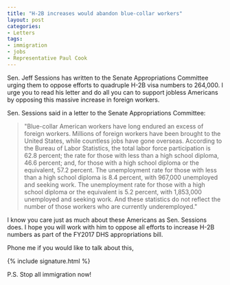 ```yaml
---
title: "H-2B increases would abandon blue-collar workers"
layout: post
categories:
- Letters
tags:
- immigration
- jobs
- Representative Paul Cook
---
```


Sen. Jeff Sessions has written to the Senate Appropriations Committee urging them to oppose efforts to quadruple H-2B visa numbers to 264,000. I urge you to read his letter and do all you can to support jobless Americans by opposing this massive increase in foreign workers.

Sen. Sessions said in a letter to the Senate Appropriations Committee:

> "Blue-collar American workers have long endured an excess of foreign workers. Millions of foreign workers have been brought to the United States, while countless jobs have gone overseas. According to the Bureau of Labor Statistics, the total labor force participation is 62.8 percent; the rate for those with less than a high school diploma, 46.6 percent; and, for those with a high school diploma or the equivalent, 57.2 percent. The unemployment rate for those with less than a high school diploma is 8.4 percent, with 967,000 unemployed and seeking work. The unemployment rate for those with a high school diploma or the equivalent is 5.2 percent, with 1,853,000 unemployed and seeking work. And these statistics do not reflect the number of those workers who are currently underemployed."

I know you care just as much about these Americans as Sen. Sessions does. I hope you will work with him to oppose all efforts to increase H-2B numbers as part of the FY2017 DHS appropriations bill.

Phone me if you would like to talk about this,

{% include signature.html %}

P.S. Stop all immigration now!
